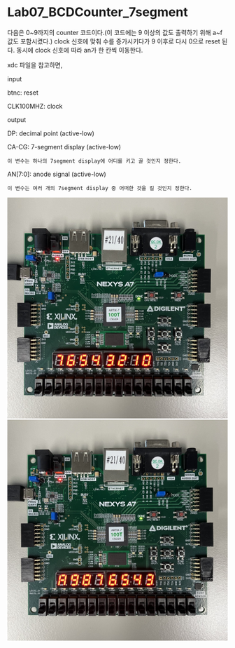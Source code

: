 # Lab07_BCDCounter_7segment
다음은 0~9까지의 counter 코드이다.(이 코드에는 9 이상의 값도 출력하기 위해 a~f 값도 포함시켰다.) clock 신호에 맞춰 수를 증가시키다가 9 이후로 다시 0으로 reset 된다. 동시에 clock 신호에 따라 an가 한 칸씩 이동한다.


xdc 파일을 참고하면,


input

btnc: reset

CLK100MHZ: clock


output

DP: decimal point (active-low)

CA-CG: 7-segment display (active-low)

    이 변수는 하나의 7segment display에 어디를 키고 끌 것인지 정한다.

AN[7:0]: anode signal (active-low)

    이 변수는 여러 개의 7segment display 중 어떠한 것을 킬 것인지 정한다.


<img src="./Lab07_BCDCounter_7Segment.jpg">
<img src="./Lab07_BCDCounter_7Segment(1).jpg">
